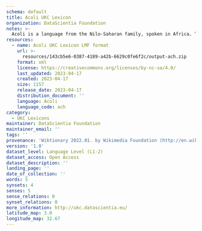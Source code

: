 ```yaml
---
schema: default
title: Acoli UKC Lexicon
organization: DataScientia Foundation
notes: >-
  Acoli is a language from the Nilo-Saharan family, spoken in Africa. The UKC Lexicon of Acoli is represented as a lexico-semantic network. It consists of words, word senses, synsets, as well as sense-level and synset-level relationships.
resources:
  - name: Acoli UKC Lexicon LMF format
    url: >-
      resources/143cb5e6-0387-4189-a42b-6629c0fe6f2c/output-ach.zip
    format: xml
    license: https://creativecommons.org/licenses/by-nc-sa/4.0/
    last_updated: 2023-04-17
    created: 2023-04-17
    size: 1157
    release_date: 2023-04-17
    distribution_document: ''
    language: Acoli
    language_code: ach
category:
  - UKC Lexicons
maintainer: DataScientia Foundation
maintainer_email: ''
tags: ''
provenance: 'Wiktionary 2022.01. by Wikimedia Foundation (http://en.wiktionary.org); CogNet 2.1 by Khuyagbaatar Batsuren, National University of Mongolia (http://cognet.ukc.disi.unitn.it); Princeton WordNet 2.1 by Princeton University (https://wordnet.princeton.edu)'
version: '1.0'
dataset_level: Language Level (L1-2)
dataset_access: Open Access
dataset_description: ''
landing_page: ''
date_of_collection: ''
words: 5
synsets: 4
senses: 5
sense_relations: 0
synset_relations: 0
more_information: http://ukc.datascientia.eu/
latitude_map: 3.0
longitude_map: 32.67
---
```

